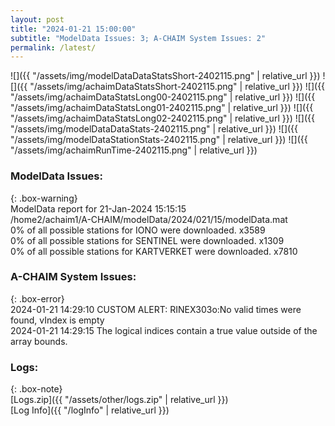 ```yaml
---
layout: post
title: "2024-01-21 15:00:00"
subtitle: "ModelData Issues: 3; A-CHAIM System Issues: 2"
permalink: /latest/
---
```


![]({{ "/assets/img/modelDataDataStatsShort-2402115.png" | relative_url }})
![]({{ "/assets/img/achaimDataStatsShort-2402115.png" | relative_url }})
![]({{ "/assets/img/achaimDataStatsLong00-2402115.png" | relative_url }})
![]({{ "/assets/img/achaimDataStatsLong01-2402115.png" | relative_url }})
![]({{ "/assets/img/achaimDataStatsLong02-2402115.png" | relative_url }})
![]({{ "/assets/img/modelDataDataStats-2402115.png" | relative_url }})
![]({{ "/assets/img/modelDataStationStats-2402115.png" | relative_url }})
![]({{ "/assets/img/achaimRunTime-2402115.png" | relative_url }})


### ModelData Issues:  
  
{: .box-warning}  
 ModelData report for 21-Jan-2024 15:15:15   
 /home2/achaim1/A-CHAIM/modelData/2024/021/15/modelData.mat   
 0% of all possible stations for IONO were downloaded. x3589   
 0% of all possible stations for SENTINEL were downloaded. x1309   
 0% of all possible stations for KARTVERKET were downloaded. x7810   
  
### A-CHAIM System Issues:  
  
{: .box-error}  
2024-01-21 14:29:10 CUSTOM ALERT: RINEX303o:No valid times were found, vIndex is empty  
2024-01-21 14:29:15 The logical indices contain a true value outside of the array bounds.  

### Logs:  
  
{: .box-note}  
[Logs.zip]({{ "/assets/other/logs.zip" | relative_url }})  
[Log Info]({{ "/logInfo" | relative_url }})  
